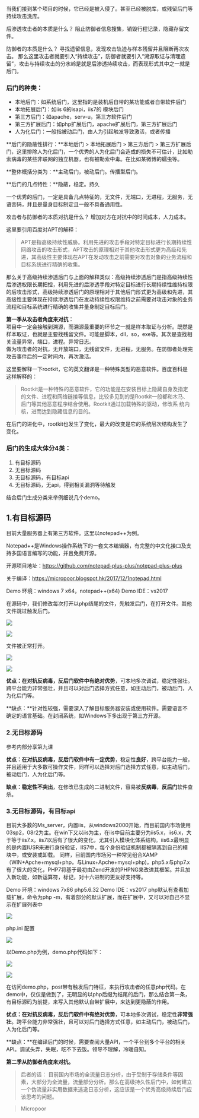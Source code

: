 当我们接到某个项目的时候，它已经是被入侵了。甚至已经被脱库，或残留后门等持续攻击洗库。  

后渗透攻击者的本质是什么？
阻止防御者信息搜集，销毁行程记录，隐藏存留文件。  

防御者的本质是什么？
寻找遗留信息，发现攻击轨迹与样本残留并且阻断再次攻击。
那么这里攻击者就要引入“持续攻击”，防御者就要引入“溯源取证与清理遗留”，攻击与持续攻击的分水岭是就是后渗透持续攻击，而表现形式其中之一就是后门。

### 后门的种类：
* 本地后门：如系统后门，这里指的是装机后自带的某功能或者自带软件后门  
* 本地拓展后门：如iis 6的isapi，iis7的 模块后门  
* 第三方后门：如apache，serv-u，第三方软件后门  
* 第三方扩展后门：如php扩展后门，apache扩展后门，第三方扩展后门  
* 人为化后门：一般指被动后门，由人为引起触发导致激活，或者传播

**后门的隐蔽性排行：**本地后门 > 本地拓展后门 > 第三方后门 > 第三方扩展后门，这里排除人为化后门，一个优秀的人为化后门会造成的损失不可估计，比如勒索病毒的某些非联网的独立机器，也有被勒索中毒。在比如某微博的蠕虫等。

**整体概括分类为：**主动后门，被动后门。传播型后门。  

**后门的几点特性：**隐蔽，稳定。持久

一个优秀的后门，一定是具备几点特征的，无文件，无端口，无进程，无服务，无语言码，并且是量身目标制定且一般不具备通用性。

攻击者与防御者的本质对抗是什么？
增加对方在对抗中的时间成本，人力成本。

这里要引用百度对APT的解释：
> APT是指高级持续性威胁。利用先进的攻击手段对特定目标进行长期持续性网络攻击的攻击形式，APT攻击的原理相对于其他攻击形式更为高级和先进，其高级性主要体现在APT在发动攻击之前需要对攻击对象的业务流程和目标系统进行精确的收集。

那么关于高级持续渗透后门与上面的解释类似：高级持续渗透后门是指高级持续性后渗透权限长期把控，利用先进的后渗透手段对特定目标进行长期持续性维持权限的后攻击形式，高级持续渗透后门的原理相对于其他后门形式更为高级和先进，其高级性主要体现在持续渗透后门在发动持续性权限维持之前需要对攻击对象的业务流程和目标系统进行精确的收集并量身制定目标后门。

**第一季从攻击者角度来对抗：**  
项目中一定会接触到溯源，而溯源最重要的环节之一就是样本取证与分析。既然是样本取证，也就是主要找残留文件。可能是脚本，dll，so，exe等。其次是查找相关流量异常，端口，进程。异常日志。  
做为攻击者的对抗，无开放端口，无残留文件，无进程，无服务。在防御者处理完攻击事件后的一定时间内，再次激活。

这里要解释一下rootkit，它的英文翻译是一种特殊类型的恶意软件。百度百科是这样解释的：
> Rootkit是一种特殊的恶意软件，它的功能是在安装目标上隐藏自身及指定的文件、进程和网络链接等信息，比较多见到的是Rootkit一般都和木马、后门等其他恶意程序结合使用。Rootkit通过加载特殊的驱动，修改系
统内核，进而达到隐藏信息的目的。

在后门的进化中，rootkit也发生了变化，最大的改变是它的系统层次结构发生了变化。

### 后门的生成大体分4类：
1. 有目标源码  
2. 无目标源码  
3. 无目标源码，有目标api
4. 无目标源码，无api，得到相关漏洞等待触发

结合后门生成分类来举例细说几个demo。

## 1.有目标源码

目前大量服务器上有第三方软件。这里以notepad++为例。

Notepad++是Windows操作系统下的一套文本编辑器，有完整的中文化接口及支持多国语言编写的功能，并且免费开源。  

开源项目地址：https://github.com/notepad-plus-plus/notepad-plus-plus  

关于编译：https://micropoor.blogspot.hk/2017/12/1notepad.html

Demo 环境：windows 7 x64，notepad++(x64) Demo IDE：vs2017

在源码中，我们修改每次打开以php结尾的文件，先触发后门，在打开文件。其他文件跳过触发后门。

![](/img/b728495422dc9915124be66a66da50e1.jpg)

![](/img/aa988aa25e0775c44406aba58faf47bd.jpg)

文件被正常打开。  

![](/img/64d1aa65870e4498663a3f67b6578dc7.jpg)

![](/img/0ea7113c6f35a874d4962ba9f33ca037.jpg)

**优点：**在对抗反病毒，反后门软件中有**绝对优势**，可本地多次调试，稳定性强壮。跨平台能力非常强壮，并且可以对后门选择方式任意，如主动后门，被动后门，人为化后门等。  

**缺点：**针对性较强，需要深入了解目标服务器安装或使用软件。需要语言不确定的语言基础。在封闭系统，如Windows下多出现于第三方开源。

### 2.无目标源码

参考内部分享第九课

**优点：**在对抗反病毒，反后门软件中有**一定优势**，稳定性**良好**，跨平台能力一般，并且适用于大多数可操作文件，同样可以选择对后门选择方式任意，如主动后门，被动后门，人为化后门等。  

**缺点：**稳定性**不突出**，在修改已生成的二进制文件，容易被**反病毒**，**反后门**软件查杀。

### 3.无目标源码，有目标api

目前大多数的Ms_server，内置iis，从windows2000开始，而目前国内市场使用03sp2，08r2为主。在win下又以iis为主，在iis中目前主要分为iis5.x，iis6.x，大于等于iis7.x。iis7以后有了很大的变化，尤其引入模块化体系结构。iis6.x最明显的是内置IUSR来进行身份验证，IIS7中，每个身份验证机制都被隔离到自己的模块中，或安装或卸载。
同样，目前国内市场另一种常见组合XAMP（WIN+Apche+mysql+php，与Linux+Apche+mysql+php)，php5.x与php7.x有了很大的变化，PHP7将基于最初由Zend开发的PHPNG来改进其框架。并且加入新功能，如新运算符，标记，对十六进制的更友好支持等。

Demo 环境：windows 7x86 php5.6.32 
Demo IDE：vs2017
php默认有查看加载扩展，命令为php -m，有着部分的默认扩展，而在扩展中，又可以对自己不显示在扩展列表中

![](/img/b2b341e62db3bf91bd8762c7112b84ed.jpg)

php.ini 配置  

![](/img/749a9e60168a7928f3a7afa1e7fc633a.jpg)

以Demo.php为例，demo.php代码如下：

![](/img/3856a8d4054fc6fc5c436689673a0784.jpg)

![](/img/e4c92d9ccd30bcd0c5d7d9d257714d28.jpg)

在访问demo.php，post带有触发后门特征，来执行攻击者的任意php代码。在demo中，仅仅是做到了，无明显的以php后缀为结尾的后门，那么结合第一条，有目标源码为前提，来写入其他默认自带扩展中，来达到更隐蔽的作用。

**优点：**在对抗反病毒，反后门软件中有**绝对优势**，可本地多次调试，稳定性**非常强壮**。跨平台能力非常强壮，且可以对后门选择方式任意，如主动后门，被动后门，人为化后门等。  

**缺点：**在编译后门的时候，需要查阅大量API，一个平台到多个平台的相关API。调试头弄，失眠，吃不下去饭。领导不理解，冷暖自知。

**第二季从防御者角度来对抗。**

>   后者的话：
目前国内市场的全流量日志分析，由于受制于存储条件等因素，大部分为全流量，流量部分分析。那么在高级持久性后门中，如何建立一个伪流量非实用数据来逃逸日志分析，这应该是一个优秀高级持续后门应该思考的问题。

>   Micropoor
